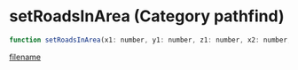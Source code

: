 # setRoadsInArea (Category pathfind)

```js
function setRoadsInArea(x1: number, y1: number, z1: number, x2: number, y2: number, z2: number, unknown1: boolean, unknown2: boolean): void
```

[filename](setRoadsInArea_m.md ':include')